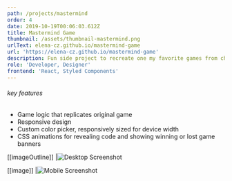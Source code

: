 ```yaml
---
path: /projects/mastermind
order: 4
date: 2019-10-19T00:06:03.612Z
title: Mastermind Game
thumbnail: /assets/thumbnail-mastermind.png
urlText: elena-cz.github.io/mastermind-game
url: 'https://elena-cz.github.io/mastermind-game'
description: Fun side project to recreate one my favorite games from childhood - Mastermind
role: 'Developer, Designer'
frontend: 'React, Styled Components'
---
```

###### key features

* Game logic that replicates original game
* Responsive design
* Custom color picker, responsively sized for device width
* CSS animations for revealing code and showing winning or lost game banners

\[[imageOutline]]
|![Desktop Screenshot](/assets/mastermindscreenshot.png)

\[[image]]
|![Mobile Screenshot](/assets/masterminddevicescreenwide.png)
